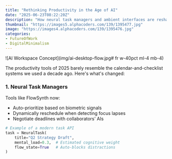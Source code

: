 ```yaml
---
title: "Rethinking Productivity in the Age of AI"
date: "2025-06-23T08:22:20Z"
description: "How neural task managers and ambient interfaces are reshaping personal efficiency beyond traditional to-do lists."
thumbnail: "https://images5.alphacoders.com/139/1395477.jpg"
image: "https://images4.alphacoders.com/139/1395476.jpg"
categories:
- FutureOfWork
- DigitalMinimalism
---
```


![AI Workspace Concept](img/ai-desktop-flow.jpg# fr w-40pct ml-4 mb-4)

The productivity tools of 2025 barely resemble the calendar-and-checklist systems we used a decade ago. Here's what's changed:

<!--more-->

### 1. **Neural Task Managers**  
Tools like FlowSynth now:  
- Auto-prioritize based on biometric signals  
- Dynamically reschedule when detecting focus lapses  
- Negotiate deadlines with collaborators' AIs  

```python
# Example of a modern task API
task = NeuralTask(
    title="Q2 Strategy Draft",
    mental_load=0.3,  # Estimated cognitive weight
    flow_state=True   # Auto-blocks distractions
)